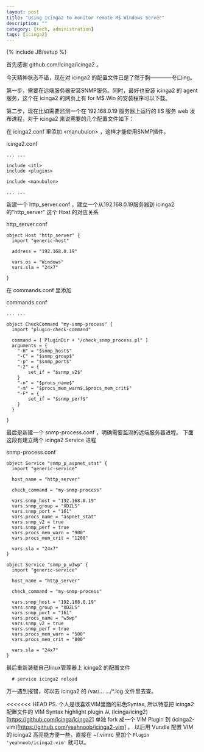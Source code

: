 ```yaml
---
layout: post
title: "Using Icinga2 to monitor remote M$ Windows Server"
description: ""
category: [tech, administration]
tags: [icinga2]
---
```

{% include JB/setup %}

首先感谢 github.com/Icinga/icinga2 。

今天精神状态不错，现在对 icinga2 的配置文件已是了然于胸————夸口ing。

第一步，需要在远端服务器安装SNMP服务。同时，最好也安装 icinga2 的
 agent 服务，这个在 icinga2 的网页上有 for M$.Win 的安装程序可以下载。

第二步，现在比如需要监测一个在 192.168.0.19 服务器上运行的 IIS 服务 web 
发布进程，对于 icinga2 来说需要的几个配置文件如下：

在 icinga2.conf 里添加 \<manubulon\> ，这样才能使用SNMP插件。

icinga2.conf

``````
... ...

include <itl>
include <plugins>

include <manubulon>

... ...
``````

新建一个 http_server.conf ，建立一个从192.168.0.19服务器到 icinga2 
的"http_server" 这个 Host 的对应关系

http_server.conf

``````
object Host "http_server" {
  import "generic-host"

  address = "192.168.0.19"

  vars.os = "Windows"
  vars.sla = "24x7"

}
``````

在 commands.conf 里添加

commands.conf

``````
... ...

object CheckCommand "my-snmp-process" {
  import "plugin-check-command"

  command = [ PluginDir + "/check_snmp_process.pl" ]
  arguments = {
    "-H" = "$snmp_host$"
    "-C" = "$snmp_group$"
    "-p" = "$snmp_port$"
    "-2" = {
        set_if = "$snmp_v2$"
    }
    "-n" = "$procs_name$"
    "-m" = "$procs_mem_warn$,$procs_mem_crit$"
    "-F" = {
        set_if = "$snmp_perf$"
    }
  }

}
``````

最后是新建一个 snmp-process.conf ，明确需要监测的远端服务器进程。
下面这段有建立两个 icinga2 Service 进程

snmp-process.conf

``````
object Service "snmp_p_aspnet_stat" {
  import "generic-service"

  host_name = "http_server"

  check_command = "my-snmp-process"

  vars.snmp_host = "192.168.0.19"
  vars.snmp_group = "XDZLS"
  vars.snmp_port = "161"
  vars.procs_name = "aspnet_stat"
  vars.snmp_v2 = true
  vars.snmp_perf = true
  vars.procs_mem_warn = "900"
  vars.procs_mem_crit = "1200"

  vars.sla = "24x7"
}

object Service "snmp_p_w3wp" {
  import "generic-service"

  host_name = "http_server"

  check_command = "my-snmp-process"

  vars.snmp_host = "192.168.0.19"
  vars.snmp_group = "XDZLS"
  vars.snmp_port = "161"
  vars.procs_name = "w3wp"
  vars.snmp_v2 = true
  vars.snmp_perf = true
  vars.procs_mem_warn = "500"
  vars.procs_mem_crit = "800"

  vars.sla = "24x7"
}
``````

最后重新装载自己linux管理器上 icinga2 的配置文件

``````
  # service icinga2 reload
``````

万一遇到报错，可以去 icinga2 的 /var/... .../*.log 文件里去查。

<<<<<<< HEAD
PS. 个人是很喜欢VIM里面的彩色Syntax, 所以特意把 icinga2 配置文件的 
 VIM Syntax highlight plugin 从 (Icinga/icing2)[https://github.com/Icinga/icinga2] 
 单独 fork 成一个 VIM Plugin 到 (icinga2-vim)[https://github.com/yeahnoob/icinga2-vim] 。
 以后用 Vundle 配置 VIM 的 icinga2 高亮能方便一些，直接在 ~/.vimrc 里加个
`` Plugin 'yeahnoob/icinga2-vim' `` 就可以。
